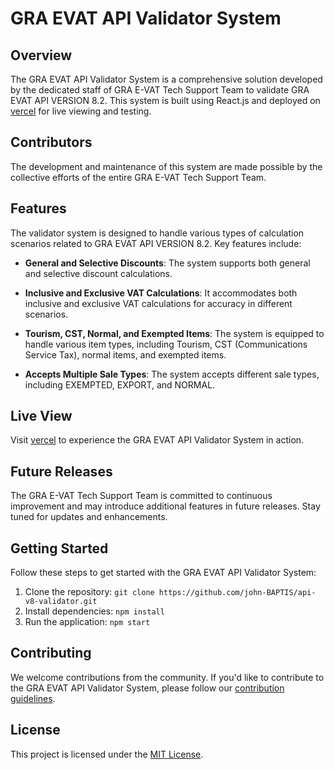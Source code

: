 # GRA EVAT API Validator System

## Overview

The GRA EVAT API Validator System is a comprehensive solution developed by the dedicated staff of GRA E-VAT Tech Support Team to validate GRA EVAT API VERSION 8.2. This system is built using React.js and deployed on [vercel](https://gra-api-validator.vercel.app) for live viewing and testing.

## Contributors

The development and maintenance of this system are made possible by the collective efforts of the entire GRA E-VAT Tech Support Team.

## Features

The validator system is designed to handle various types of calculation scenarios related to GRA EVAT API VERSION 8.2. Key features include:

- **General and Selective Discounts**: The system supports both general and selective discount calculations.

- **Inclusive and Exclusive VAT Calculations**: It accommodates both inclusive and exclusive VAT calculations for accuracy in different scenarios.

- **Tourism, CST, Normal, and Exempted Items**: The system is equipped to handle various item types, including Tourism, CST (Communications Service Tax), normal items, and exempted items.

- **Accepts Multiple Sale Types**: The system accepts different sale types, including EXEMPTED, EXPORT, and NORMAL.

## Live View

Visit [vercel](https://gra-api-validator.vercel.app) to experience the GRA EVAT API Validator System in action.

## Future Releases

The GRA E-VAT Tech Support Team is committed to continuous improvement and may introduce additional features in future releases. Stay tuned for updates and enhancements.

## Getting Started

Follow these steps to get started with the GRA EVAT API Validator System:

1. Clone the repository: `git clone https://github.com/john-BAPTIS/api-v8-validator.git`
2. Install dependencies: `npm install`
3. Run the application: `npm start`

## Contributing

We welcome contributions from the community. If you'd like to contribute to the GRA EVAT API Validator System, please follow our [contribution guidelines](https://github.com/SDW-STAFF).

## License

This project is licensed under the [MIT License](https://opensource.org/license/mit).
